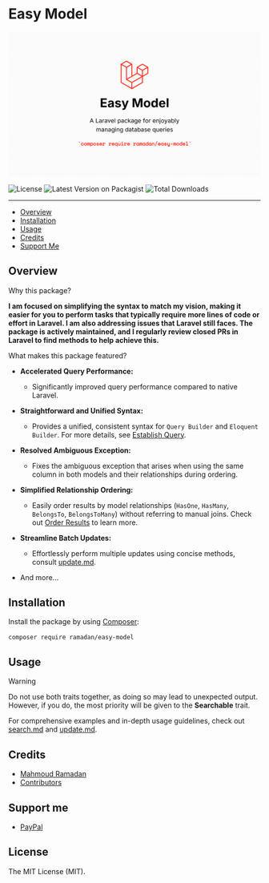 # Easy Model

![Easy Model](https://raw.githubusercontent.com/mahmoudmohamedramadan/easy-model/refs/heads/main/assets/easy-model.png "Easy Model")

![License](https://img.shields.io/packagist/l/ramadan/easy-model "License")
![Latest Version on Packagist](https://img.shields.io/packagist/v/ramadan/easy-model "Latest Version on Packagist")
![Total Downloads](https://img.shields.io/packagist/dt/ramadan/easy-model "Total Downloads")

 - - -

- [Overview](#overview)
- [Installation](#installation)
- [Usage](#usage)
- [Credits](#credits)
- [Support Me](#support-me)

## Overview

Why this package?

**I am focused on simplifying the syntax to match my vision, making it easier for you to perform tasks that typically require more lines of code or effort in Laravel. I am also addressing issues that Laravel still faces. The package is actively maintained, and I regularly review closed PRs in Laravel to find methods to help achieve this.**

What makes this package featured?

- **Accelerated Query Performance:**
  - Significantly improved query performance compared to native Laravel.

- **Straightforward and Unified Syntax:**
  - Provides a unified, consistent syntax for `Query Builder` and `Eloquent Builder`. For more details, see [Establish Query](SEARCH.md#establish-query).

- **Resolved Ambiguous Exception:**
  - Fixes the ambiguous exception that arises when using the same column in both models and their relationships during ordering.

- **Simplified Relationship Ordering:**
  - Easily order results by model relationships (`HasOne`, `HasMany`, `BelongsTo`, `BelongsToMany`) without referring to manual joins. Check out [Order Results](SEARCH.md#order-results) to learn more.

- **Streamline Batch Updates:**
  - Effortlessly perform multiple updates using concise methods, consult [update.md](UPDATE.md).

- And more...

## Installation

Install the package by using [Composer](https://getcomposer.org/):

```SHELL
composer require ramadan/easy-model
```

## Usage

> [!WARNING]
> Do not use both traits together, as doing so may lead to unexpected output. However, if you do, the most priority will be given to the **Searchable** trait.

For comprehensive examples and in-depth usage guidelines, check out [search.md](SEARCH.md) and [update.md](UPDATE.md).

## Credits

- [Mahmoud Ramadan](https://github.com/mahmoudmohamedramadan)
- [Contributors](https://github.com/mahmoudmohamedramadan/easy-model/graphs/contributors)

## Support me

- [PayPal](https://www.paypal.com/paypalme/mmramadan496)

## License

The MIT License (MIT).
